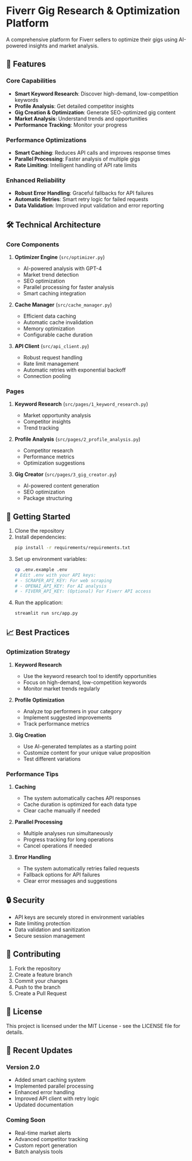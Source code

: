 # Fiverr Gig Research & Optimization Platform

A comprehensive platform for Fiverr sellers to optimize their gigs using AI-powered insights and market analysis.

## 🚀 Features

### Core Capabilities
- **Smart Keyword Research**: Discover high-demand, low-competition keywords
- **Profile Analysis**: Get detailed competitor insights
- **Gig Creation & Optimization**: Generate SEO-optimized gig content
- **Market Analysis**: Understand trends and opportunities
- **Performance Tracking**: Monitor your progress

### Performance Optimizations
- **Smart Caching**: Reduces API calls and improves response times
- **Parallel Processing**: Faster analysis of multiple gigs
- **Rate Limiting**: Intelligent handling of API rate limits

### Enhanced Reliability
- **Robust Error Handling**: Graceful fallbacks for API failures
- **Automatic Retries**: Smart retry logic for failed requests
- **Data Validation**: Improved input validation and error reporting

## 🛠️ Technical Architecture

### Core Components

1. **Optimizer Engine** (`src/optimizer.py`)
   - AI-powered analysis with GPT-4
   - Market trend detection
   - SEO optimization
   - Parallel processing for faster analysis
   - Smart caching integration

2. **Cache Manager** (`src/cache_manager.py`)
   - Efficient data caching
   - Automatic cache invalidation
   - Memory optimization
   - Configurable cache duration

3. **API Client** (`src/api_client.py`)
   - Robust request handling
   - Rate limit management
   - Automatic retries with exponential backoff
   - Connection pooling

### Pages

1. **Keyword Research** (`src/pages/1_keyword_research.py`)
   - Market opportunity analysis
   - Competitor insights
   - Trend tracking

2. **Profile Analysis** (`src/pages/2_profile_analysis.py`)
   - Competitor research
   - Performance metrics
   - Optimization suggestions

3. **Gig Creator** (`src/pages/3_gig_creator.py`)
   - AI-powered content generation
   - SEO optimization
   - Package structuring

## 🚀 Getting Started

1. Clone the repository
2. Install dependencies:
   ```bash
   pip install -r requirements/requirements.txt
   ```
3. Set up environment variables:
   ```bash
   cp .env.example .env
   # Edit .env with your API keys:
   # - SCRAPER_API_KEY: For web scraping
   # - OPENAI_API_KEY: For AI analysis
   # - FIVERR_API_KEY: (Optional) For Fiverr API access
   ```
4. Run the application:
   ```bash
   streamlit run src/app.py
   ```

## 📈 Best Practices

### Optimization Strategy
1. **Keyword Research**
   - Use the keyword research tool to identify opportunities
   - Focus on high-demand, low-competition keywords
   - Monitor market trends regularly

2. **Profile Optimization**
   - Analyze top performers in your category
   - Implement suggested improvements
   - Track performance metrics

3. **Gig Creation**
   - Use AI-generated templates as a starting point
   - Customize content for your unique value proposition
   - Test different variations

### Performance Tips
1. **Caching**
   - The system automatically caches API responses
   - Cache duration is optimized for each data type
   - Clear cache manually if needed

2. **Parallel Processing**
   - Multiple analyses run simultaneously
   - Progress tracking for long operations
   - Cancel operations if needed

3. **Error Handling**
   - The system automatically retries failed requests
   - Fallback options for API failures
   - Clear error messages and suggestions

## 🔒 Security

- API keys are securely stored in environment variables
- Rate limiting protection
- Data validation and sanitization
- Secure session management

## 🤝 Contributing

1. Fork the repository
2. Create a feature branch
3. Commit your changes
4. Push to the branch
5. Create a Pull Request

## 📝 License

This project is licensed under the MIT License - see the LICENSE file for details.

## 🔄 Recent Updates

### Version 2.0
- Added smart caching system
- Implemented parallel processing
- Enhanced error handling
- Improved API client with retry logic
- Updated documentation

### Coming Soon
- Real-time market alerts
- Advanced competitor tracking
- Custom report generation
- Batch analysis tools
